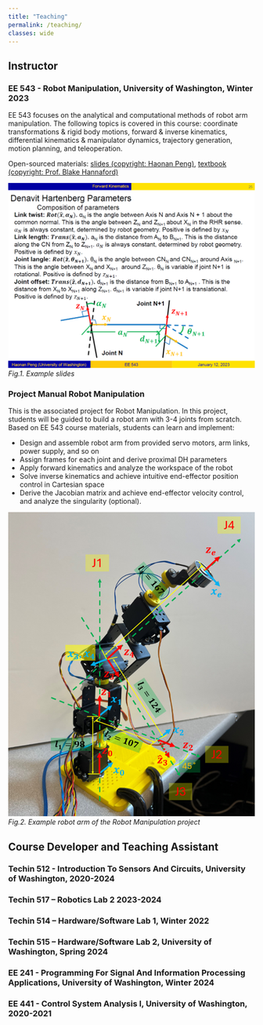 ```yaml
---
title: "Teaching"
permalink: /teaching/
classes: wide
---
```


## Instructor

### EE 543 - Robot Manipulation, University of Washington, Winter 2023

EE 543 focuses on the analytical and computational methods of robot arm manipulation. The following topics is covered in this course: coordinate transformations & rigid body motions, forward & inverse kinematics, differential kinematics & manipulator dynamics, trajectory generation, motion planning, and teleoperation.

Open-sourced materials: [slides (copyright: Haonan Peng)](https://drive.google.com/drive/folders/1vBz60bQGFCacKejZdK-5bcZXsE-53xWz?usp=sharing), [textbook (copyright: Prof. Blake Hannaford)](https://github.com/blake5634/Models_of_Robot_Manipulation/blob/main/Models_of_Robot_Manipulation.pdf)

![EE543 slides example](/assets/images/EE543_slides_1.png)   
*Fig.1. Example slides*

### Project Manual Robot Manipulation
This is the associated project for Robot Manipulation. In this project, students will be guided to build a robot arm with 3-4 joints from scratch. Based on EE 543 course materials, students can learn and implement:  
* Design and assemble robot arm from provided servo motors, arm links, power supply, and so on  
* Assign frames for each joint and derive proximal DH parameters  
* Apply forward kinematics and analyze the workspace of the robot  
* Solve inverse kinematics and achieve intuitive end-effector position control in Cartesian space  
* Derive the Jacobian matrix and achieve end-effector velocity control, and analyze the singularity (optional).  

![EE543 project example](/assets/images/EE543_project_rob_arm.png)   
*Fig.2. Example robot arm of the Robot Manipulation project*

## Course Developer and Teaching Assistant

### Techin 512 - Introduction To Sensors And Circuits, University of Washington, 2020-2024                     

### Techin 517 – Robotics Lab 2 2023-2024

### Techin 514 – Hardware/Software Lab 1, Winter 2022

### Techin 515 – Hardware/Software Lab 2, University of Washington, Spring 2024

### EE 241 - Programming For Signal And Information Processing Applications, University of Washington, Winter 2024

### EE 441 - Control System Analysis I, University of Washington, 2020-2021



